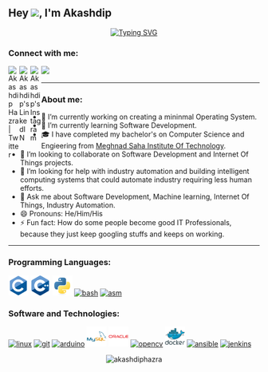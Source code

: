 ## Hey <img src="https://c.tenor.com/SNL9_xhZl9oAAAAi/waving-hand-joypixels.gif" width="29px">, I'm Akashdip   

<p align="center">
 <a href="https://git.io/typing-svg"><img src="https://readme-typing-svg.demolab.com?font=Source+Code+Pro+Semibold&size=16&pause=1000&color=F74F20&background=D35D4200&center=true&vCenter=true&width=455&height=60&lines=Software+Development+and+Machine+Learning;A+passionate+developer+obsessed+with+technology" alt="Typing SVG" /></a>
</p>


<h3 align="left">Connect with me:</h3>
<a href="https://twitter.com/akashdiphazra">
  <img align="left" alt="Akashdip Hazra | Twitter" width="22px" src="https://raw.githubusercontent.com/peterthehan/peterthehan/master/assets/twitter.svg"/>
</a>
<a href="https://in.linkedin.com/in/akashdiphazra">
  <img align="left" alt="Akashdip's LinkedIN" width="22px" src="https://raw.githubusercontent.com/peterthehan/peterthehan/master/assets/linkedin.svg"/>
</a>
<a href="https://www.instagram.com/akashdiphazra/">
  <img align="left" alt="Akashdip's Instagram" width="22px" src="https://cdn-icons-png.flaticon.com/512/2111/2111463.png"/>
</a>

![](https://komarev.com/ghpvc/?username=akashdiphazra&color=blueviolet&style=plastic&label=PROFILE+VIEWS+)
</br>

---
  
<h3 align="left">About me:</h3> 

- 🔭 I’m currently working on creating a mininmal Operating System.
- 🌱 I’m currently learning Software Development.
- 🎓 I have completed my bachelor's on Computer Science and Engieering from [Meghnad Saha Institute Of Technology](https://msit.edu.in/).  
- 👯 I’m looking to collaborate on Software Development and Internet Of Things projects. 
- 🤔 I’m looking for help with industry automation and building intelligent computing systems that could automate industry requiring less human efforts.
- 💬 Ask me about Software Development, Machine learning, Internet Of Things, Industry Automation.
- 😄 Pronouns: He/Him/His
- ⚡ Fun fact: How do some people become good IT Professionals, because they just keep googling stuffs and keeps on working.

---
   
<h3 align="left">Programming Languages:</h3>
<p align="left">  
  <a href="https://www.bell-labs.com/usr/dmr/www/chist.html" target="_blank" rel="noreferrer"> <img src="https://raw.githubusercontent.com/devicons/devicon/master/icons/c/c-original.svg" alt="c" width="40" height="40"/></a> 
  <a href="https://isocpp.org/" target="_blank" rel="noreferrer"> <img src="https://raw.githubusercontent.com/devicons/devicon/master/icons/cplusplus/cplusplus-original.svg" alt="cplusplus" width="40" height="40"/></a> 
  <a href="https://www.python.org" target="_blank" rel="noreferrer"> <img src="https://raw.githubusercontent.com/devicons/devicon/master/icons/python/python-original.svg" alt="python" width="40" height="40"/></a> 
  <a href="https://www.gnu.org/software/bash/" target="_blank" rel="noreferrer"> <img src="https://raw.githubusercontent.com/odb/official-bash-logo/61eff022f2dad3c7468f5deb4f06652d15f2c143/assets/Logos/Icons/SVG/512x512.svg" alt="bash" width="40" height="40"/></a> 
  <a href="https://www.gnu.org/software/binutils/" target="_blank" rel="noreferrer"> <img src="https://hackr.io/tutorials/assembly-language/logo-assembly-language.svg?ver=1603208610" alt="asm" width="35" height="35"/></a>
</p>

<h3 align="left">Software and Technologies:</h3>
<p align="left">
  <a href="https://linuxfoundation.org/" target="_blank" rel="noreferrer"> <img src="https://img.icons8.com/color/344/linux--v1.png" alt="linux" width="40" height="40"/></a>
  <a href="https://git-scm.com/" target="_blank" rel="noreferrer"> <img src="https://www.vectorlogo.zone/logos/git-scm/git-scm-icon.svg" alt="git" width="40" height="40"/></a> 
  <a href="https://www.arduino.cc/" target="_blank" rel="noreferrer"> <img src="https://cdn.worldvectorlogo.com/logos/arduino-1.svg" alt="arduino" width="40" height="40"/></a>
  <a href="https://www.mysql.com/" target="_blank" rel="noreferrer"> <img src="https://raw.githubusercontent.com/devicons/devicon/master/icons/mysql/mysql-original-wordmark.svg" alt="mysql" width="40" height="40"/></a>
  <a href="https://www.oracle.com/" target="_blank" rel="noreferrer"> <img src="https://raw.githubusercontent.com/devicons/devicon/master/icons/oracle/oracle-original.svg" alt="oracle" width="40" height="40"/></a>
  <a href="https://opencv.org/" target="_blank" rel="noreferrer"> <img src="https://img.icons8.com/color/452/opencv.png" alt="opencv" width="40" height="40"/></a>
  <a href="https://www.docker.com/" target="_blank" rel="noreferrer"> <img src="https://raw.githubusercontent.com/devicons/devicon/master/icons/docker/docker-original-wordmark.svg" alt="docker" width="40" height="40"/></a>
  <a href="https://www.ansible.com/" target="_blank" rel="noreferrer"> <img src="https://img.icons8.com/fluency/452/ansible.png" alt="ansible" width="40" height="40"/></a>
  <a href="https://www.jenkins.io" target="_blank" rel="noreferrer"> <img src="https://www.vectorlogo.zone/logos/jenkins/jenkins-icon.svg" alt="jenkins" width="40" height="40"/></a>
</p>


 <p align="center"> <img src="https://github-readme-stats.vercel.app/api?username=akashdiphazra&show_icons=true&theme=gruvbox" alt="akashdiphazra" />
